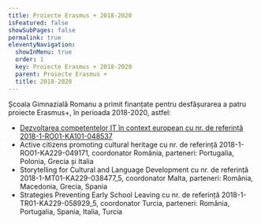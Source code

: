 ```yaml
---
title: Proiecte Erasmus + 2018-2020
isFeatured: false
showSubPages: false
permalink: true
eleventyNavigation:
  showInMenu: true
  order: 1
  key: Proiecte Erasmus + 2018-2020
  parent: Proiecte Erasmus +
  title: 2018-2020
---
```

Școala Gimnazială Romanu a primit finanțate pentru desfășurarea a patru proiecte Erasmus+, în perioada 2018-2020, astfel:

* [Dezvoltarea competentelor IT în context european cu nr. de referință 2018-1-RO01-KA101-048537](/pages/dezvoltarea-competentelor-it-%C3%AEn-context-european-cu-nr-de-referin%C8%9B%C4%83-2018-1-ro01-ka101-048537/)
* Active citizens promoting cultural heritage cu nr. de referință 2018-1-RO01-KA229-049171, coordonator România, parteneri: Portugalia, Polonia, Grecia și Italia
* Storytelling for Cultural and Language Development cu nr. de referință 2018-1-MT01-KA229-038477_5, coordonator Malta, parteneri: România, Macedonia, Grecia, Spania
* Strategies Preventing Early School Leaving cu nr. de referință 2018-1-TR01-KA229-058929_5, coordonator Turcia, parteneri: România, Portugalia, Spania, Italia, Turcia
